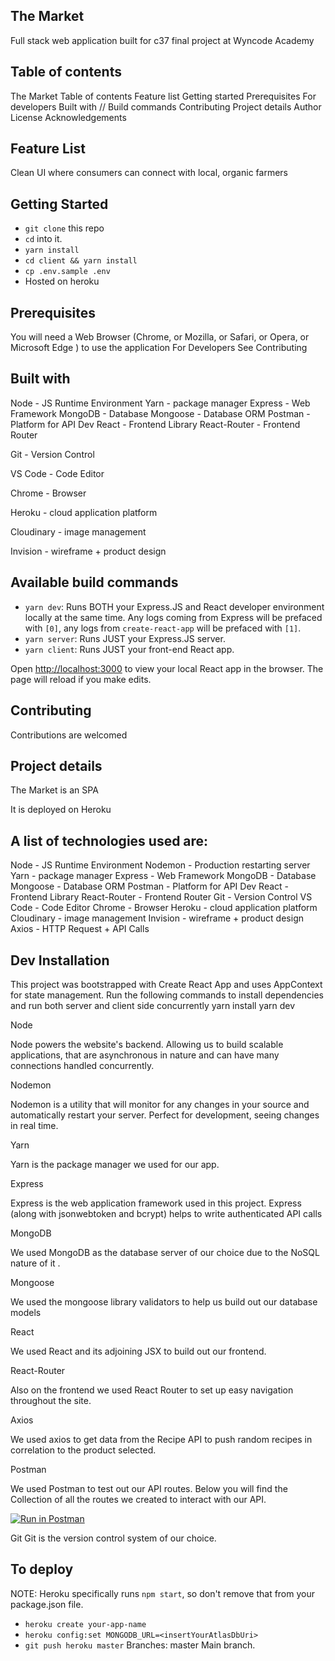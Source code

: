 ## The Market

Full stack web application built for c37 final project at Wyncode Academy

## Table of contents

The Market
Table of contents
Feature list
Getting started
Prerequisites
For developers
Built with // Build commands
Contributing
Project details
Author
License
Acknowledgements

## Feature List

Clean UI where consumers can connect with local, organic farmers

## Getting Started

- `git clone` this repo
- `cd` into it.
- `yarn install`
- `cd client && yarn install`
- `cp .env.sample .env`
- Hosted on heroku

## Prerequisites

You will need a Web Browser (Chrome, or Mozilla, or Safari, or Opera, or Microsoft Edge ) to use the application
For Developers
See Contributing

## Built with

Node - JS Runtime Environment
Yarn - package manager
Express - Web Framework
MongoDB - Database
Mongoose - Database ORM
Postman - Platform for API Dev
React - Frontend Library
React-Router - Frontend Router

Git - Version Control

VS Code - Code Editor

Chrome - Browser

Heroku - cloud application platform

Cloudinary - image management

Invision - wireframe + product design

## Available build commands

- `yarn dev`: Runs BOTH your Express.JS and React developer environment locally at the same time. Any logs coming from Express will be prefaced with `[0]`, any logs from `create-react-app` will be prefaced with `[1]`.
- `yarn server`: Runs JUST your Express.JS server.
- `yarn client`: Runs JUST your front-end React app.

Open [http://localhost:3000](http://localhost:3000) to view your local React app in the browser. The page will reload if you make edits.

## Contributing

Contributions are welcomed

## Project details

The Market is an SPA

It is deployed on Heroku


## A list of technologies used are:

Node - JS Runtime Environment
Nodemon - Production restarting server
Yarn - package manager
Express - Web Framework
MongoDB - Database
Mongoose - Database ORM
Postman - Platform for API Dev
React - Frontend Library
React-Router - Frontend Router
Git - Version Control
VS Code - Code Editor
Chrome - Browser
Heroku - cloud application platform
Cloudinary - image management
Invision - wireframe + product design
Axios - HTTP Request + API Calls

## Dev Installation

This project was bootstrapped with Create React App and uses AppContext for state management. Run the following commands to install dependencies and run both server and client side concurrently
yarn install
yarn dev

Node

Node powers the website's backend. Allowing us to build scalable applications, that are asynchronous in nature and can have many connections handled concurrently.

Nodemon

Nodemon is a utility that will monitor for any changes in your source and automatically restart your server. Perfect for development, seeing changes in real time.

Yarn

Yarn is the package manager we used for our app.

Express

Express is the web application framework used in this project. Express (along with jsonwebtoken and bcrypt) helps to write authenticated API calls

MongoDB

We used MongoDB as the database server of our choice due to the NoSQL nature of it .

Mongoose

We used the mongoose library validators to help us build out our database models

React

We used React and its adjoining JSX to build out our frontend.

React-Router

Also on the frontend we used React Router to set up easy navigation throughout the site.

Axios

We used axios to get data from the Recipe API to push random recipes in correlation to the product selected.

Postman

We used Postman to test out our API routes. Below you will find the Collection of all the routes we created to interact with our API.

[![Run in Postman](https://run.pstmn.io/button.svg)](https://app.getpostman.com/run-collection/5404539a4617d50847ce)

Git
Git is the version control system of our choice.

## To deploy

NOTE: Heroku specifically runs `npm start`, so don't remove that from your package.json file.

- `heroku create your-app-name`
- `heroku config:set MONGODB_URL=<insertYourAtlasDbUri>`
- `git push heroku master`
  Branches:
  master
  Main branch.

